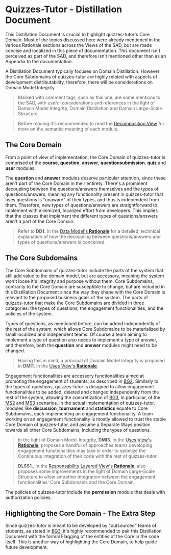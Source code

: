 # Quizzes-Tutor - Distillation Document

This Distillation Document is crucial to highlight quizzes-tutor's Core Domain. Most of the topics discussed here were already mentioned in the various Rationale sections across the Views of the SAD, but are made concise and localized in this piece of documentation. This document isn't perceived as part of the SAD, and therefore isn't mentioned other than as an Appendix to the documentation.

A Distillation Document typically focuses on Domain Distillation. However the Core Subdomains of quizzes-tutor are highly related with aspects of development distributability, therefore, there will be considerations on Domain Model Integrity.

>Marked with comment tags, such as this one, are some mentions to the SAD, with useful considerations and references in the light of Domain Model Integrity, Domain Distillation and Domain Large-Scale Structure.

>Before reading it's recommended to read the [Decomposition View](module_view_decomposition.md) for more on the semantic meaning of each module.

## The Core Domain

From a point of view of implementation, the Core Domain of quizzes-tutor is comprised of the **course**, **question**, **answer**, **questionsubmission**, **quiz** and **user** modules.

The **question** and **answer** modules deserve particular attention, since these aren't part of the Core Domain in their entirety. There's a prominent decoupling between the questions/answers themselves and the types of questions/answers, meaning any functionality present in quizzes-tutor that uses questions is "unaware" of their types, and thus is independent from them. Therefore, new types of questions/answers are straightforward to implement with minimized, localized effort from developers. This implies that the classes that implement the different types of questions/answers aren't a part of the Core Domain. 

>Refer to **DD1.** in the [Data Model's **Rationale**](module_view_data_model.md#rationale) for a detailed, technical explanation of how the decoupling between questions/answers and types of questions/answers is conceived.

## The Core Subdomains

The Core Subdomains of quizzes-tutor include the parts of the system that still add value to the domain model, but are accessory, meaning the system won't loose it's integrity and purpose without them. Core Subdomains, contrarily to the Core Domain are susceptible to change, but are included in this Distillation Document since the way they shape with the Core Domain is relevant to the proposed business goals of the system. The parts of quizzes-tutor that make the Core Subdomains are divided in three categories: the types of questions, the engagement functionalities, and the policies of the system.

Types of questions, as mentioned before, can be added independently of the rest of the system, which allows Core Subdomains to be materialized by small localized and independent teams. Of course a team aiming to implement a type of question also needs to implement a type of answer, and therefore, both the **question** and **answer** modules might need to be changed. 

>Having this in mind, a principal of Domain Model Integrity is proposed in **DMI1.** in the [Uses View's **Rationale**](module_view_uses.md#rationale).

Engagement functionalities are accessory functionalities aimed at promoting the engagement of students, as described in [BG2](system_overview.md#business-goals). Similarly to the types of questions, quizzes-tutor is designed to allow engagement functionalities to be added, deleted and changed independently from the rest of the system, allowing the concretization of [BG3](system_overview.md#business-goals), in particular, of the [MS2](system_overview.md#modifiability) and [MS3](system_overview.md#modifiability) scenarios. In the actual implementation of quizzes-tutor, modules like **discussion**, **tournament** and **statistics** equate to Core Subdomains, each implementing an engagement functionality. A team working on an engagement functionality is mostly allowed to trust the stable Core Domain of quizzes-tutor, and assume a Separate Ways position towards all other Core Subdomains, including the types of questions.  

>In the light of Domain Model Integrity, **DMI3.** in the [Uses View's **Rationale**](module_view_uses.md#rationale), proposes a handful of approaches teams developing engagement functionalities may take in order to optimize the Continuous Integration of their code with the rest of quizzes-tutor. 

>**DLSS1.**, in the [Responsability Layered View's **Rationale**](module_view_layered_responsability.md#rationale), also proposes some improvements in the light of Domain Large-Scale Structure to allow smoother integration between the engagement functionalities' Core Subdomains and the Core Domain.

The policies of quizzes-tutor include the **permission** module that deals with authorization policies.

## Highlighting the Core Domain - The Extra Step

Since quizzes-tutor is meant to be developed by "outsourced" teams of students, as stated in [BG3]((system_overview.md#business-goals)), it's highly recommended to pair this Distillation Document with the formal Flagging of the entities of the Core in the code itself. This is another way of highlighting the Core Domain, to help guide future development.